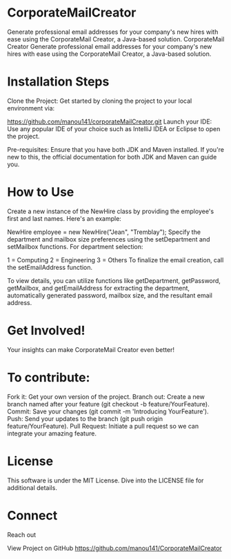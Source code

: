 # CorporateMailCreator
Generate professional email addresses for your company's new hires with ease using the CorporateMail Creator, a Java-based solution.
CorporateMail Creator
Generate professional email addresses for your company's new hires with ease using the CorporateMail Creator, a Java-based solution.

# Installation Steps
Clone the Project: Get started by cloning the project to your local environment via:


https://github.com/manou141/corporateMailCreator.git
Launch your IDE: Use any popular IDE of your choice such as IntelliJ IDEA or Eclipse to open the project.

Pre-requisites: Ensure that you have both JDK and Maven installed. If you're new to this, the official documentation for both JDK and Maven can guide you.

# How to Use
Create a new instance of the NewHire class by providing the employee's first and last names. Here's an example:


NewHire employee = new NewHire("Jean", "Tremblay");
Specify the department and mailbox size preferences using the setDepartment and setMailbox functions. For department selection:

1 = Computing
2 = Engineering
3 = Others
To finalize the email creation, call the setEmailAddress function.

To view details, you can utilize functions like getDepartment, getPassword, getMailbox, and getEmailAddress for extracting the department, automatically generated password, mailbox size, and the resultant email address.

# Get Involved!
Your insights can make CorporateMail Creator even better!

# To contribute:

Fork it: Get your own version of the project.
Branch out: Create a new branch named after your feature (git checkout -b feature/YourFeature).
Commit: Save your changes (git commit -m 'Introducing YourFeature').
Push: Send your updates to the branch (git push origin feature/YourFeature).
Pull Request: Initiate a pull request so we can integrate your amazing feature.
# License
This software is under the MIT License. Dive into the LICENSE file for additional details.

# Connect
Reach out 

View Project on GitHub https://github.com/manou141/CorporateMailCreator
